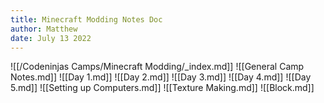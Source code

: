 ```yaml
---
title: Minecraft Modding Notes Doc
author: Matthew
date: July 13 2022
---
```

![[/Codeninjas Camps/Minecraft Modding/_index.md]]
![[General Camp Notes.md]]
![[Day 1.md]]
![[Day 2.md]]
![[Day 3.md]]
![[Day 4.md]]
![[Day 5.md]]
![[Setting up Computers.md]]
![[Texture Making.md]]
![[Block.md]]